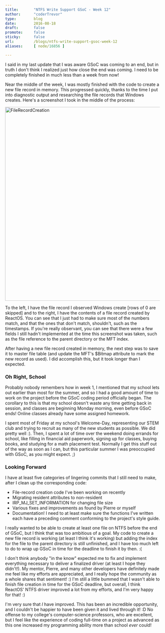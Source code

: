 ```yaml
---
title:       "NTFS Write Support GSoC - Week 12"
author:      "coderTrevor"
type:        blog
date:        2016-08-18
draft:       false
promote:     false
sticky:      false
url:         /blogs/ntfs-write-support-gsoc-week-12
aliases:     [ node/16856 ]

---
```


<p>I said in my last update that I was aware GSoC was coming to an end, but in truth I don't think I realized just how close the end was coming. I need to be completely finished in much less than a week from now!</p>

<p>Near the middle of the week, I was mostly finished with the code to create a new file record in memory. This progressed quickly, thanks to the time I put into diagnostic output and researching the file records that Windows creates. Here's a screenshot I took in the middle of the process:</p>

<p><a href="/sites/default/files/imagepicker/49142/dumpComparison.png" title="FileRecordCreation" target="_blank"><img src="/sites/default/files/imagepicker/49142/dumpComparison.png" alt="FileRecordCreation"  class="imgp_img" width="1098" height="632" /></a></p>

<p>To the left, I have the file record I observed Windows create [rows of 0 are skipped] and to the right, I have the contents of a file record created by ReactOS. You can see that I just had to make sure most of the numbers match, and that the ones that don't match, shouldn't, such as the timestamps. If you're really observant, you can see that there were a few fields I still hadn't implemented at the time this screenshot was taken, such as the file reference to the parent directory or the MFT index.</p>
<p>After having a new file record created in memory, the next step was to save it to master file table (and update the MFT's $Bitmap attribute to mark the new record as used). I did accomplish this, but it took longer than I expected.</p>
<h3>Oh Right, School</h3>
<p>Probably nobody remembers how in week 1, I mentioned that my school lets out earlier than most for the summer, and so I had a good amount of time to work on the project before the GSoC coding period officially began. The corollary to this is that my school doesn't waste any time getting back in session, and classes are beginning Monday morning, even before GSoC ends! Online classes already have some assigned homework.</p>
<p>I spent most of Friday at my school's Welcome-Day, representing our STEM club and trying to recruit as many of the new students as possible. We did pretty well :). Then, I spent a lot of time over the weekend doing errands for school, like filling in financial aid paperwork, signing up for classes, buying books, and studying for a math placement test. Normally I get this stuff out of the way as soon as I can, but this particular summer I was preoccupied with GSoC, as you might expect. ;)</p>
<h3>Looking Forward</h3>
<p>I have at least five categories of lingering commits that I still need to make, after I clean up the corresponding code:
<ul>
<li>File-record creation code I've been working on recently</li>
<li>Migrating resident attributes to non-resident</li>
<li>IRP_MJ_SET_INFORMATION for changing file size</li>
<li>Various fixes and improvements as found by Pierre or myself</li>
<li>Documentation! I need to at least make sure the functions I've written each have a preceding comment conforming to the project's style guide.</li>
</ul></p>
<p>I really wanted to be able to create at least one file on NTFS before the end of GSoC, but I think that was too ambitious of a goal. My code to create a new file record is working (at least I think it's working) but adding the index for the file to the parent directory is still unfinished, and I have too much left to do to wrap up GSoC in time for the deadline to finish it by then. :(</p>
<p>I don't think anybody "in the know" expected me to fix and implement everything necessary to deliver a finalized driver (at least I hope they didn't!). My mentor, Pierre, and many other developers have definitely made me feel like my efforts are appreciated, and I really hope the community as a whole shares that sentiment! :) I'm still a little bummed that I wasn't able to finish file creation in time for the GSoC deadline, but overall, I think ReactOS' NTFS driver improved a lot from my efforts, and I'm very happy for that! :)</p>
<p>I'm very sure that <em>I</em> have improved. This has been an incredible opportunity, and I couldn't be happier to have been given it and lived through it! :D No offense to my college's computer-science professors, who are excellent, but I feel like the experience of coding full-time on a project as advanced as this one increased my programming ability more than school <em>ever</em> could!</p>

